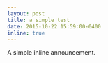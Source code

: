 ```yaml
---
layout: post
title: a simple test
date: 2015-10-22 15:59:00-0400
inline: true
---
```


A simple inline announcement.
